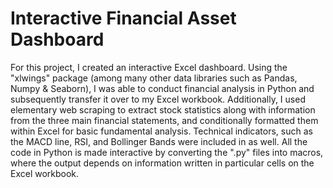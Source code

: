 # Interactive Financial Asset Dashboard

For this project, I created an interactive Excel dashboard. Using the "xlwings" package (among many other data libraries such as Pandas, Numpy & Seaborn), I was able to conduct financial analysis in Python and subsequently transfer it over to my Excel workbook. Additionally, I used elementary web scraping to extract stock statistics along with information from the three main financial statements, and conditionally formatted them within Excel for basic fundamental analysis. Technical indicators, such as the MACD line, RSI, and Bollinger Bands were included in as well. All the code in Python is made interactive by converting the ".py" files into macros, where the output depends on information written in particular cells on the Excel workbook.

